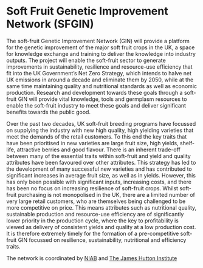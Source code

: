 # Soft Fruit Genetic Improvement Network (SFGIN)

The soft-fruit Genetic Improvement Network (GIN) will provide a platform for the genetic improvement of the major soft fruit crops in the UK, a space for knowledge exchange and training to deliver the knowledge into industry outputs. The project will enable the soft-fruit sector to generate improvements in sustainability, resilience and resource-use efficiency that fit into the UK Government’s Net Zero Strategy, which intends to halve net UK emissions in around a decade and eliminate them by 2050, while at the same time maintaining quality and nutritional standards as well as economic production. Research and development towards these goals through a soft-fruit GIN will provide vital knowledge, tools and germplasm resources to enable the soft-fruit industry to meet these goals and deliver significant benefits towards the public good.

Over the past two decades, UK soft-fruit breeding programs have focussed on supplying the industry with new high quality, high yielding varieties that meet the demands of the retail customers. To this end the key traits that have been prioritised in new varieties are large fruit size, high yields, shelf-life, attractive berries and good flavour. There is an inherent trade-off between many of the essential traits within soft-fruit and yield and quality attributes have been favoured over other attributes. This strategy has led to the development of many successful new varieties and has contributed to significant increases in average fruit size, as well as in yields. However, this has only been possible with significant inputs, increasing costs, and there has been no focus on increasing resilience of soft-fruit crops. Whilst soft-fruit purchasing is not monopolised in the UK, there are a limited number of very large retail customers, who are themselves being challenged to be more competitive on price. This means attributes such as nutritional quality, sustainable production and resource-use efficiency are of significantly lower priority in the production cycle, where the key to profitability is viewed as delivery of consistent yields and quality at a low production cost. It is therefore extremely timely for the formation of a pre-competitive soft-fruit GIN focussed on resilience, sustainability, nutritional and efficiency traits. 

The network is coordinated by [NIAB](https://www.niab.com/) and [The James Hutton Institute](https://www.hutton.ac.uk)

